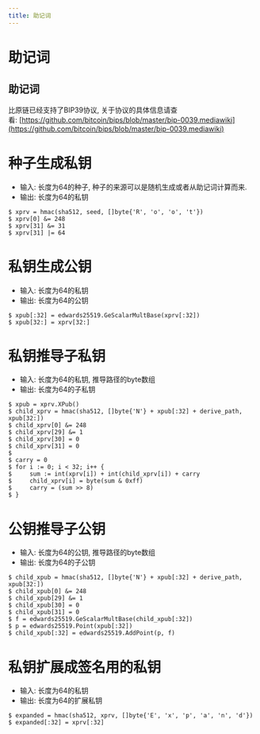 ```yaml
---
title: 助记词
---
```


# 助记词

<a name="0d2b0f87"></a>
## 助记词

比原链已经支持了BIP39协议, 关于协议的具体信息请查看: [https://github.com/bitcoin/bips/blob/master/bip-0039.mediawiki](https://github.com/bitcoin/bips/blob/master/bip-0039.mediawiki)

<a name="45f68052"></a>
# 种子生成私钥

* 输入: 长度为64的种子, 种子的来源可以是随机生成或者从助记词计算而来.
* 输出: 长度为64的私钥

```
$ xprv = hmac(sha512, seed, []byte{'R', 'o', 'o', 't'})
$ xprv[0] &= 248
$ xprv[31] &= 31
$ xprv[31] |= 64
```

<a name="9649262b"></a>
# 私钥生成公钥

* 输入: 长度为64的私钥
* 输出: 长度为64的公钥

```
$ xpub[:32] = edwards25519.GeScalarMultBase(xprv[:32])
$ xpub[32:] = xprv[32:]
```

<a name="c297347a"></a>
# 私钥推导子私钥

* 输入: 长度为64的私钥, 推导路径的byte数组
* 输出: 长度为64的子私钥

```
$ xpub = xprv.XPub()
$ child_xprv = hmac(sha512, []byte{'N'} + xpub[:32] + derive_path, xpub[32:])
$ child_xprv[0] &= 248
$ child_xprv[29] &= 1
$ child_xprv[30] = 0
$ child_xprv[31] = 0
$
$ carry = 0
$ for i := 0; i < 32; i++ {
$     sum := int(xprv[i]) + int(child_xprv[i]) + carry
$     child_xprv[i] = byte(sum & 0xff)
$     carry = (sum >> 8)
$ }
```

<a name="46b3bddd"></a>
# 公钥推导子公钥

* 输入: 长度为64的公钥, 推导路径的byte数组
* 输出: 长度为64的子公钥

```
$ child_xpub = hmac(sha512, []byte{'N'} + xpub[:32] + derive_path, xpub[32:])
$ child_xpub[0] &= 248
$ child_xpub[29] &= 1
$ child_xpub[30] = 0
$ child_xpub[31] = 0
$ f = edwards25519.GeScalarMultBase(child_xpub[:32])
$ p = edwards25519.Point(xpub[:32])
$ child_xpub[:32] = edwards25519.AddPoint(p, f)
```

<a name="5730c9c4"></a>
# 私钥扩展成签名用的私钥

* 输入: 长度为64的私钥
* 输出: 长度为64的扩展私钥

```
$ expanded = hmac(sha512, xprv, []byte{'E', 'x', 'p', 'a', 'n', 'd'})
$ expanded[:32] = xprv[:32]
```

